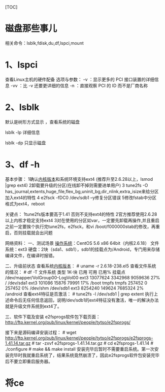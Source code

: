 [TOC]

# 磁盘那些事儿

相关命令：lsblk,fdisk,du,df,lspci,mount


# 1、lspci	

查看Linux主机的硬件配备
选项与参数：
-v   ：显示更多的 PCI 接口装置的详细信息
-vv ：比 -v 还要更详细的信息
-n   ：直接观察 PCI 的 ID 而不是厂商名称 



# 2、lsblk

 默认是树形方式显示 ，查看系统的磁盘

lsblk -lp	详细信息

lsblk -dp	只显示磁盘

# 3、df -h

 基本步骤：
1确认[内核版本](https://www.baidu.com/s?wd=内核版本&tn=SE_PcZhidaonwhc_ngpagmjz&rsv_dl=gh_pc_zhidao)和系统环境支持ext4 (推荐升至2.6.28以上，lsmod |grep ext4)
2卸载要升级的分区(在线卸不掉则需要进单用户)
3 tune2fs -O has_journal,extents,huge_file,flex_bg,uninit_bg,dir_nlink,extra_isize来给分区加入ext4的特性
4 e2fsck -fDC0 /dev/sdb1 –y修复分区错误
5修改fstab中分区格式为ext4，reboot

关键点：
1tune2fs版本要高于1.41 否则不支持ext4的特性
2官方推荐使用2.6.28以上内核才稳定支持ext4
3对在使用的分区如var，一定要先卸载再操作,并且重启之前一定要挨个执行完tune2fs，e2fsck，和vi /boot/f000000stab的修改，再重启，否则挂载就会出问题

网络资料：
一、测试场景
[操作系统](https://www.baidu.com/s?wd=操作系统&tn=SE_PcZhidaonwhc_ngpagmjz&rsv_dl=gh_pc_zhidao)：CentOS 5.6 x86 64bit（内核2.6.18）
文件系统：ext3
硬盘：2块（sda1、sdb1），sdb1的挂载点为/Android，专门用来存储编译文件，在编译时报错。

二、升级前状态
查看系统[内核版本](https://www.baidu.com/s?wd=内核版本&tn=SE_PcZhidaonwhc_ngpagmjz&rsv_dl=gh_pc_zhidao)：
\# uname -r
2.6.18-238.el5
查看文件系统的情况：
\# df -T
文件系统 类型 1K-块 已用 可用 已用% 挂载点
/dev/mapper/VolGroup00-LogVol00
ext3 13077624 3342968 9059636 27% /
/dev/sda1 ext3 101086 15876 79991 17% /boot
tmpfs tmpfs 257452 0 257452 0% /dev/shm
/dev/sdb1 ext3 8254240 149624 7685324 2% /android
查看ext4特征是否激活：
\# tune2fs -l /dev/sdb1 | grep extent
执行上述命令后无任何信息返回，说明/dev/sdb1的ext4特征没有激活，唯一的解决办法就是升级文件系统到ext4了。

三、软件下载及安装
e2fsprogs软件包下载页面：http://ftp.kernel.org/pub/linux/kernel/people/tytso/e2fsprogs/

接下来是源码编译安装过程：
\# wget http://ftp.kernel.org/pub/linux/kernel/people/tytso/e2fsprogs/e2fsprogs-1.41.14.tar.gz
\# tar -zxvf e2fsprogs-1.41.14.tar.gz
\# cd e2fsprogs-1.41.14
\# ./configure
\# make && make install
安装完毕后暂时不需要重启系统。第一次安装完毕时我就重启系统了，结果系统竟然崩溃了，因此e2fsprogs软件包安装完毕后不要立即重启服务器。 



# 将ce